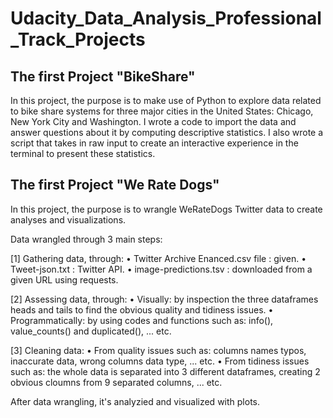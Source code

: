 # Udacity_Data_Analysis_Professional_Track_Projects

## The first Project "BikeShare"
In this project, the purpose is to make use of Python to explore data related to bike share systems for three major cities in the United States: Chicago, New York City and Washington.
I wrote a code to import the data and answer questions about it by computing descriptive statistics.
I also wrote a script that takes in raw input to create an interactive experience in the terminal to present these statistics.

## The first Project "We Rate Dogs"
In this project, the purpose is to wrangle WeRateDogs Twitter data to create analyses and visualizations.

Data wrangled through 3 main steps:


[1] Gathering data, through:
• Twitter Archive Enanced.csv file : given.
• Tweet-json.txt : Twitter API.
• image-predictions.tsv : downloaded from a given URL using requests.

[2] Assessing data, through:
• Visually: by inspection the three dataframes heads and tails to find the obvious quality and tidiness issues.
•	Programmatically: by using codes and functions such as: info(), value_counts() and duplicated(), ... etc.

[3] Cleaning data:
• From quality issues such as: columns names typos, inaccurate data, wrong columns data type, ... etc.
• From tidiness issues such as: the whole data is separated into 3 different dataframes, creating 2 obvious cloumns from 9 separated columns, ... etc.


After data wrangling, it's analyzied and visualized with plots.
